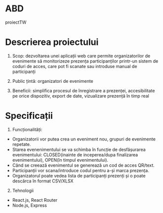 # ABD
proiectTW

# Descrierea proiectului
1. Scop: dezvoltarea unei aplicații web care permite organizatorilor de evenimente să monitorizeze prezența participanților printr-un sistem de coduri de acces, care pot fi scanate sau introduse manual de participanți

2. Public țintă: organizatori de evenimente

3. Beneficii: simplifica procesul de înregistrare a prezenței, accesibilitate pe orice dispozitiv, export de date, vizualizare prezență în timp real

# Specificații
1. Funcționalități:
- Organizatorii vor putea crea un eveniment nou, grupuri de evenimente repetate.
- Starea evenenimentului se va schimba în funcție de desfășurarea evenimentului: CLOSED(inainte de inceperea/dupa finalizarea evenimentului), OPEN(în timpul evenimentului).
- Când se creează evenimentul se generează un cod de acces QR/text.
- Participanții vor scana/introduce codul pentru a-și marca prezența.
- Organizatorul poate vedea lista de participanți prezenți și o poate descărca în format CSV/XLSX
2. Tehnologii
- React.js, React Router
- Node.js, Express


